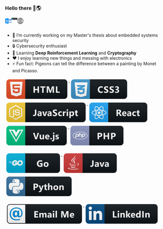 ### Hello there 👋🌎

<a href="mailto:luisjrsm@hotmail.com">
  <img align="left" alt="Luis email" width="20px" src="https://raw.githubusercontent.com/FallenFoil/FallenFoil/master/assets/hotmail.svg" />
</a>
<a href="https://www.linkedin.com/in/lu%C3%ADs-macedo-29315218b/">
  <img align="left" alt="Luis LinkedIn" width="20px" src="https://raw.githubusercontent.com/FallenFoil/FallenFoil/master/assets/linkedin.svg" />
</a>
<a href="https://fallenfoil.github.io/">
  <img align="left" alt="Luis Website" width="20px" src="https://raw.githubusercontent.com/FallenFoil/FallenFoil/master/assets/website.svg" />
</a>

<br />
<br />

- 🔭 I’m currently working on my Master's thesis about embedded systems security
- 🔒 Cybersecurity enthusiast
- 🌱 Learning **Deep Reinforcement Learning** and **Cryptography**
- ❤️ I enjoy learning new things and messing with electronics
- ⚡ Fun fact: Pigeons can tell the difference between a painting by Monet and Picasso.

<p align="left">
  <a href="#">
    <img src="assets/html.svg" alt="html" style="vertical-align:top; margin:6px 4px">
  </a>
  <a href="#">
    <img src="assets/css3.svg" alt="css3" style="vertical-align:top; margin:6px 4px">
  </a>
  <a href="#">
    <img src="assets/js.svg" alt="js" style="vertical-align:top; margin:6px 4px">
  </a>
  <a href="#">
    <img src="assets/react.svg" alt="react" style="vertical-align:top; margin:6px 4px">
  </a>
  <a href="#">
    <img src="assets/vue.svg" alt="vue" style="vertical-align:top; margin:6px 4px">
  </a>
  <a href="#">
    <img src="assets/php.svg" alt="php" style="vertical-align:top; margin:6px 4px">
  </a>
</p>

<p align="left">
  <a href="#">
    <img src="assets/go.svg" alt="go" style="vertical-align:top; margin:6px 4px">
  </a>  
  <a href="#">
    <img src="assets/java.svg" alt="java" style="vertical-align:top; margin:6px 4px">
  </a>
  <a href="#">
    <img src="assets/python.svg" alt="python" style="vertical-align:top; margin:6px 4px">
  </a>
</p>

<p align="right">
  <a href="#">
    <img src="assets/email_me.svg" alt="email_me" style="vertical-align:top; margin:6px 4px">
  </a>
  <a href="#">
    <img src="assets/linkedin.svg" alt="linkedin" style="vertical-align:top; margin:6px 4px">
  </a>
</p>
